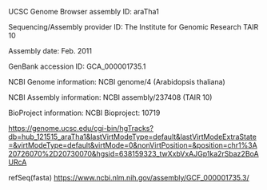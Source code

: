 


UCSC Genome Browser assembly ID: araTha1

Sequencing/Assembly provider ID: The Institute for Genomic Research TAIR 10

Assembly date: Feb. 2011

GenBank accession ID: GCA_000001735.1

NCBI Genome information: NCBI genome/4 (Arabidopsis thaliana)

NCBI Assembly information: NCBI assembly/237408 (TAIR 10)

BioProject information: NCBI Bioproject: 10719

https://genome.ucsc.edu/cgi-bin/hgTracks?db=hub_121515_araTha1&lastVirtModeType=default&lastVirtModeExtraState=&virtModeType=default&virtMode=0&nonVirtPosition=&position=chr1%3A20726070%2D20730070&hgsid=638159323_twXxbVxAJGp1ka2rSbaz2BoAURcA

refSeq(fasta)
https://www.ncbi.nlm.nih.gov/assembly/GCF_000001735.3/
